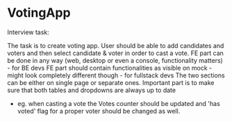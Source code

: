 # VotingApp
Interview task: 

The task is to create voting app. User should be able to add candidates and voters and then select candidate & voter in order to cast a vote.
FE part can be done in any way (web, desktop or even a console, functionality matters) - for BE devs
FE part should contain functionalities as visible on mock - might look completely different though - for fullstack devs
The two sections can be either on single page or separate ones. Important part is to make sure that both tables and dropdowns are always up to date
- eg. when casting a vote the Votes counter should be updated and 'has voted' flag for a proper voter should be changed as well.
